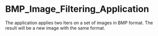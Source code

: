 # BMP_Image_Filtering_Application
The application applies two lters on a set of images in BMP format. The result will be a new image with the same format.
